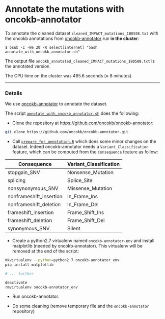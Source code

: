 # Annotate the mutations with oncokb-annotator

To annotate the cleaned dataset `cleaned_IMPACT_mutations_180508.txt` with the oncokb annotations from [oncokb-annotator](https://github.com/oncokb/oncokb-annotator) run **in the cluster**:
```shell
$ bsub -I -We 20 -R select[internet] "bash annotate_with_oncokb_annotator.sh"
```

The output file `oncokb_annotated_cleaned_IMPACT_mutations_180508.txt` is the annotated version.

The CPU time on the cluster was 495.6 seconds (≈ 8 minutes).

***

### Details

We use [oncokb-annotator](https://github.com/oncokb/oncokb-annotator) to annotate the dataset.

The script [`annotate_with_oncokb_annotator.sh`](https://github.com/ElsaB/impact-annotator/blob/master/data/oncokb/annotate_with_oncokb_annotator.sh) does the following:

* Clone the repository at https://github.com/oncokb/oncokb-annotator:
```bash
git clone https://github.com/oncokb/oncokb-annotator.git
```

* Call [`prepare_for_annotation.R`](https://github.com/ElsaB/impact-annotator/blob/master/data/oncokb/prepare_for_annotation.R) which does some minor changes on the dataset. Indeed oncokb-annotator needs a `Variant_Classification` feature, which can be computed from the `Consequence` feature as follow:

| Consequence               | Variant_Classification |
| ------------------------- | ---------------------- |
| stopgain_SNV 				| Nonsense_Mutation		 |
| splicing 					| Splice_Site			 |
| nonsynonymous_SNV 		| Missense_Mutation		 |
| nonframeshift_insertion 	| In_Frame_Ins			 |
| nonframeshift_deletion 	| In_Frame_Del			 |
| frameshift_insertion 		| Frame_Shift_Ins		 |
| frameshift_deletion 		| Frame_Shift_Del		 |
| synonymous_SNV 			| Silent				 |	

* Create a python2.7 virtualenv named `oncokb-annotator-env` and install matplotlib (needed by oncokb-annotator). This virtualenv will be removed at the end of the script:
```bash
mkvirtualenv --python=python2.7 oncokb-annotator_env
pip install matplotlib

# ... further

deactivate
rmvirtualenv oncokb-annotator_env
```

* Run oncokb-annotator.

* Do some cleaning (remove temporary file and the `oncokb-annotator` repository)